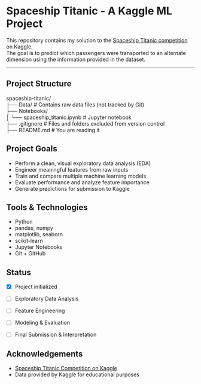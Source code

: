 # Spaceship Titanic - A Kaggle ML Project

This repository contains my solution to the [Spaceship Titanic competition](https://www.kaggle.com/competitions/spaceship-titanic) on Kaggle.  
The goal is to predict which passengers were transported to an alternate dimension using the information provided in the dataset.

---

## Project Structure

spaceship-titanic/   
├── Data/ # Contains raw data files (not tracked by Git)   
├── Notebooks/  
│   └── spaceship_titanic.ipynb # Jupyter notebook  
├── .gitignore # Files and folders excluded from version control  
├── README.md # You are reading it  




## Project Goals

- Perform a clean, visual exploratory data analysis (EDA)
- Engineer meaningful features from raw inputs
- Train and compare multiple machine learning models
- Evaluate performance and analyze feature importance
- Generate predictions for submission to Kaggle

## Tools & Technologies

- Python
- pandas, numpy
- matplotlib, seaborn
- scikit-learn
- Jupyter Notebooks
- Git + GitHub



## Status

- [x] Project initialized
- [ ] Exploratory Data Analysis
- [ ] Feature Engineering
- [ ] Modeling & Evaluation
- [ ] Final Submission & Interpretation


## Acknowledgements

- [Spaceship Titanic Competition on Kaggle](https://www.kaggle.com/competitions/spaceship-titanic)
- Data provided by Kaggle for educational purposes
